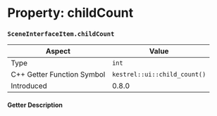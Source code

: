 
# Property: childCount
### `SceneInterfaceItem.childCount`

| Aspect | Value |
| --- | --- |
| Type | `int` |
| C++ Getter Function Symbol | `kestrel::ui::child_count()` |
| Introduced | 0.8.0 |

#### Getter Description

